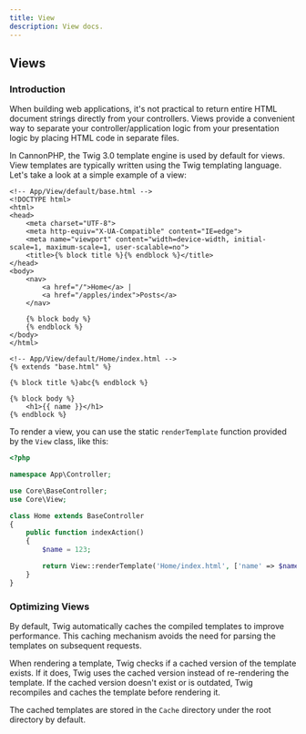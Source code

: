 ```yaml
---
title: View
description: View docs.
---
```


## Views

### Introduction

When building web applications, it's not practical to return entire HTML document strings directly from your controllers. Views provide a convenient way to separate your controller/application logic from your presentation logic by placing HTML code in separate files.

In CannonPHP, the Twig 3.0 template engine is used by default for views. View templates are typically written using the Twig templating language. Let's take a look at a simple example of a view:

```twig
<!-- App/View/default/base.html -->
<!DOCTYPE html>
<html>
<head>
    <meta charset="UTF-8">
    <meta http-equiv="X-UA-Compatible" content="IE=edge">
    <meta name="viewport" content="width=device-width, initial-scale=1, maximum-scale=1, user-scalable=no">
    <title>{% block title %}{% endblock %}</title>
</head>
<body>
    <nav>
        <a href="/">Home</a> |
        <a href="/apples/index">Posts</a>
    </nav>

    {% block body %}
    {% endblock %}
</body>
</html>

<!-- App/View/default/Home/index.html -->
{% extends "base.html" %}

{% block title %}abc{% endblock %}

{% block body %}
    <h1>{{ name }}</h1>
{% endblock %}
```

To render a view, you can use the static `renderTemplate` function provided by the `View` class, like this:

```php
<?php

namespace App\Controller;

use Core\BaseController;
use Core\View;

class Home extends BaseController
{
    public function indexAction()
    {
        $name = 123;

        return View::renderTemplate('Home/index.html', ['name' => $name]);
    }
}
```

### Optimizing Views

By default, Twig automatically caches the compiled templates to improve performance. This caching mechanism avoids the need for parsing the templates on subsequent requests.

When rendering a template, Twig checks if a cached version of the template exists. If it does, Twig uses the cached version instead of re-rendering the template. If the cached version doesn't exist or is outdated, Twig recompiles and caches the template before rendering it.

The cached templates are stored in the `Cache` directory under the root directory by default.
